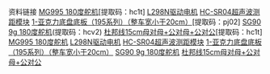 资料链接
[MG995 180度舵机](https://pan.baidu.com/s/15CvOjXVcc2_q0tn4vkBQzQ)[提取码：hc1t]
[L298N驱动电机](https://telesky.yuque.com/bdys8w/01/isd3yorlet00la7g?singleDoc# )
[HC-SR04超声波测距模块](https://telesky.yuque.com/bdys8w/01/fn896kqq0xgfrtk3)
[1-亚克⼒底盘底板（195系列）（整⻋宽⼩于20cm）](https://pan.baidu.com/s/1yrP3ySLH5NPpCfibFXKKxg )[提取码：pj02]
[SG90 9g 180度舵机]( https://pan.baidu.com/s/1iZJDI2xwP_7hkjuugr0I7Q )(提取码：hcv2)
[杜邦线15cm⺟对⺟+公对⺟+公对公](https://pan.baidu.com/s/15CvOjXVcc2_q0tn4vkBQzQ )[提取码：hc1t]
[MG995 180度舵机](https://e.tb.cn/h.S3sUq8YUiGXqi18?tk=WvK34w527hD)
[L298N驱动电机](https://e.tb.cn/h.S3sYcd72hz2c3vQ?tk=IkEf4wUxoaP)
[HC-SR04超声波测距模块](https://e.tb.cn/h.Sg5lfO4?tk=C8kM4A2WqeY)
[1-亚克⼒底盘底板（195系列）（整⻋宽⼩于20cm）](https://e.tb.cn/h.S3wgu5Gse6Fi6iL?tk=3TZf4w53Tkz)
[SG90 9g 180度舵机](https://e.tb.cn/h.SgI5MzH?tk=zZnp4A2WG2w)
[杜邦线15cm⺟对⺟+公对⺟+公对公](https://e.tb.cn/h.SeQOMws0SBAzIHN?tk=31Fd4w54Q3C)
